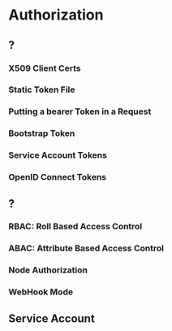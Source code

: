 # Authorization

## ?
### X509 Client Certs
### Static Token File
### Putting a bearer Token in a Request
### Bootstrap Token
### Service Account Tokens
### OpenID Connect Tokens

## ?
### RBAC: Roll Based Access Control
### ABAC: Attribute Based Access Control
### Node Authorization
### WebHook Mode


## Service Account
